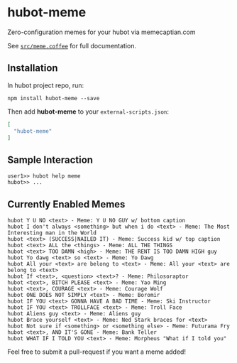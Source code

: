# hubot-meme

Zero-configuration memes for your hubot via memecaptian.com

See [`src/meme.coffee`](src/meme.coffee) for full documentation.

## Installation

In hubot project repo, run:

`npm install hubot-meme --save`

Then add **hubot-meme** to your `external-scripts.json`:

```json
[
  "hubot-meme"
]
```

## Sample Interaction

```
user1>> hubot help meme
hubot>> ...
```

## Currently Enabled Memes
```
hubot Y U NO <text> - Meme: Y U NO GUY w/ bottom caption
hubot I don't always <something> but when i do <text> - Meme: The Most Interesting man in the World
hubot <text> (SUCCESS|NAILED IT) - Meme: Success kid w/ top caption
hubot <text> ALL the <things> - Meme: ALL THE THINGS
hubot <text> TOO DAMN <high> - Meme: THE RENT IS TOO DAMN HIGH guy
hubot Yo dawg <text> so <text> - Meme: Yo Dawg
hubot All your <text> are belong to <text> - Meme: All your <text> are belong to <text>
hubot If <text>, <question> <text>? - Meme: Philosoraptor
hubot <text>, BITCH PLEASE <text> - Meme: Yao Ming
hubot <text>, COURAGE <text> - Meme: Courage Wolf
hubot ONE DOES NOT SIMPLY <text> - Meme: Boromir
hubot IF YOU <text> GONNA HAVE A BAD TIME - Meme: Ski Instructor
hubot IF YOU <text> TROLLFACE <text> - Meme: Troll Face
hubot Aliens guy <text> - Meme: Aliens guy
hubot Brace yourself <text> - Meme: Ned Stark braces for <text>
hubot Not sure if <something> or <something else> - Meme: Futurama Fry
hubot <text>, AND IT'S GONE - Meme: Bank Teller
hubot WHAT IF I TOLD YOU <text> - Meme: Morpheus "What if I told you"
```

Feel free to submit a pull-request if you want a meme added!